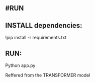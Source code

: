 #RUN
----------
INSTALL dependencies:
---------------------
!pip install -r requirements.txt

RUN:
---
Python app.py


Reffered from the TRANSFORMER model





